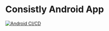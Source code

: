 # Consistly Android App

[![Android CI/CD](https://github.com/Varshithvhegde/Consistly/actions/workflows/android.yml/badge.svg)](https://github.com/Varshithvhegde/Consistly/actions/workflows/android.yml)
